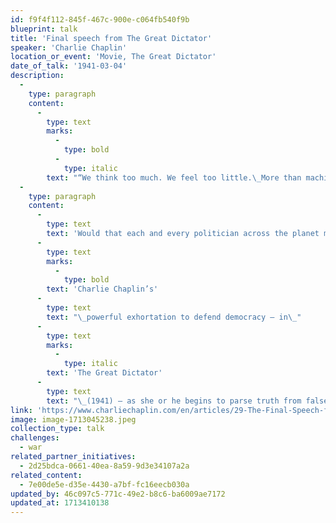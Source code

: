 ```yaml
---
id: f9f4f112-845f-467c-900e-c064fb540f9b
blueprint: talk
title: 'Final speech from The Great Dictator'
speaker: 'Charlie Chaplin'
location_or_event: 'Movie, The Great Dictator'
date_of_talk: '1941-03-04'
description:
  -
    type: paragraph
    content:
      -
        type: text
        marks:
          -
            type: bold
          -
            type: italic
        text: "“We think too much. We feel too little.\_More than machines, we need\_humanity!”"
  -
    type: paragraph
    content:
      -
        type: text
        text: 'Would that each and every politician across the planet might well absorb '
      -
        type: text
        marks:
          -
            type: bold
        text: 'Charlie Chaplin’s'
      -
        type: text
        text: "\_powerful exhortation to defend democracy — in\_"
      -
        type: text
        marks:
          -
            type: italic
        text: 'The Great Dictator'
      -
        type: text
        text: "\_(1941) — as she or he begins to parse truth from falsehood, to put principle over personal gain."
link: 'https://www.charliechaplin.com/en/articles/29-The-Final-Speech-from-The-Great-Dictator-'
image: image-1713045238.jpeg
collection_type: talk
challenges:
  - war
related_partner_initiatives:
  - 2d25bdca-0661-40ea-8a59-9d3e34107a2a
related_content:
  - 7e00de5e-d35e-4430-a7bf-fc16eecb030a
updated_by: 46c097c5-771c-49e2-b8c6-ba6009ae7172
updated_at: 1713410138
---
```

